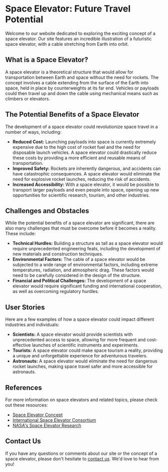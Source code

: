 <!--
Write me content for website with wallpaper which alt text is:

"An illustration of a futuristic space elevator, with a cable stretching from Earth into orbit."

The name/title of the page should not be 1:1 copy of the alt text but rather a real content of the website which is using this wallpaper.

- Use markdown format 
- Start with the heading
- The content should look like a real website 
- Include real sections like references, contact, user stories, etc. use things relevant to the page purpose.
- Feel free to use structure like headings, bullets, numbering, blockquotes, paragraphs, horizontal lines, etc.
- You can use formatting like bold or _italic_
- You can include UTF-8 emojis
- Links should be only #hash anchors (and you can refer to the document itself)
- Do not include images
-->

<!--font:Poppins-->

# Space Elevator: Future Travel Potential

Welcome to our website dedicated to exploring the exciting concept of a space elevator. Our site features an incredible illustration of a futuristic space elevator, with a cable stretching from Earth into orbit.

## What is a Space Elevator?

A space elevator is a theoretical structure that would allow for transportation between Earth and space without the need for rockets. The concept involves a cable extending from the surface of the Earth into space, held in place by counterweights at its far end. Vehicles or payloads could then travel up and down the cable using mechanical means such as climbers or elevators.

## The Potential Benefits of a Space Elevator

The development of a space elevator could revolutionize space travel in a number of ways, including:

- **Reduced Cost:** Launching payloads into space is currently extremely expensive due to the high cost of rocket fuel and the need for disposable launch vehicles. A space elevator could drastically reduce these costs by providing a more efficient and reusable means of transportation.
- **Improved Safety:** Rockets are inherently dangerous, and accidents can have catastrophic consequences. A space elevator would eliminate the need for explosive rocket launches, reducing the risk of accidents.
- **Increased Accessibility:** With a space elevator, it would be possible to transport larger payloads and even people into space, opening up new opportunities for scientific research, tourism, and other industries.

## Challenges and Obstacles

While the potential benefits of a space elevator are significant, there are also many challenges that must be overcome before it becomes a reality. These include:

- **Technical Hurdles:** Building a structure as tall as a space elevator would require unprecedented engineering feats, including the development of new materials and construction techniques.
- **Environmental Factors:** The cable of a space elevator would be subjected to a wide range of environmental factors, including extreme temperatures, radiation, and atmospheric drag. These factors would need to be carefully considered in the design of the structure.
- **Financial and Political Challenges:** The development of a space elevator would require significant funding and international cooperation, as well as overcoming regulatory hurdles.

## User Stories

Here are a few examples of how a space elevator could impact different industries and individuals:

- **Scientists:** A space elevator would provide scientists with unprecedented access to space, allowing for more frequent and cost-effective launches of scientific instruments and experiments.
- **Tourists:** A space elevator could make space tourism a reality, providing a unique and unforgettable experience for adventurous travelers.
- **Astronauts:** A space elevator would eliminate the need for dangerous rocket launches, making space travel safer and more accessible for astronauts.

## References

For more information on space elevators and related topics, please check out these resources:

- [Space Elevator Concept](#)
- [International Space Elevator Consortium](#)
- [NASA's Space Elevator Research](#)

## Contact Us

If you have any questions or comments about our site or the concept of a space elevator, please don't hesitate to [contact us](#). We'd love to hear from you!
